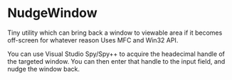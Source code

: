 NudgeWindow
===========

Tiny utility which can bring back a window to viewable area if it becomes off-screen for whatever reason
Uses MFC and Win32 API.

You can use Visual Studio Spy/Spy++ to acquire the headecimal handle of the targeted window.
You can then enter that handle to the input field, and nudge the window back.
